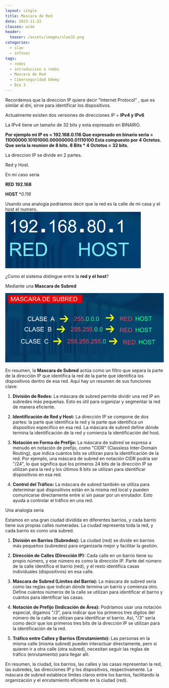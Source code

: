 ```yaml
---
layout: single
title: Mascara de Red
date: 2023-11-22
classes: wide
header:
  teaser: /assets/images/slae32.png
categories:
  - slae
  - infosec
tags:
  - redes
  - introduccion a redes
  - Mascara de Red
  - Ciberseguridad Udemy
  - Dia 3
---
```



Recordemos que la direccion IP quiere decir "Internet Protocol" , que es similar al dni, sirve para identificar los dispositivos.

Actualmente existen dos versiones de direcciones IP = **IPv4 y IPv6**

La IPv4 tiene un tamaño de 32 bits y esta expresado en BINARIO.

**Por ejemplo mi IP es = 192.168.0.116
Que expresado en binario seria  = 11000000.10101000.00000000.01110100
Esta compuesto por 4 Octetos. Que seria la reunion de 8 bits.
8 Bits * 4 Octetos = 32 bits.**

La direccion IP se divide en  2 partes.

Red y Host.

En mi caso seria

**RED**
	**192.168**

**HOST**
	**0.116*

Usando una analogia podriamos decir que la red es la calle de mi casa y el host el numero.
![[Pasted image 20231121102157.png]](../assets/images/img-ciberseguridad-udemy/Pasted%20image%2020231121102157.png)

¿Como el sistema distingue entre la **red y el host**?

Mediante una **Mascara de Subred**

![[Pasted image 20231121102421.png]](../assets/images/img-ciberseguridad-udemy/Pasted%20image%2020231121102421.png)

En resumen, la **Mascara de Subred** actúa como un filtro que separa la parte de la dirección IP que identifica la red de la parte que identifica los dispositivos dentro de esa red. Aquí hay un resumen de sus funciones clave:

1. **División de Redes:** La máscara de subred permite dividir una red IP en subredes más pequeñas. Esto es útil para organizar y segmentar la red de manera eficiente.
    
2. **Identificación de Red y Host:** La dirección IP se compone de dos partes: la parte que identifica la red y la parte que identifica un dispositivo específico en esa red. La máscara de subred define dónde termina la identificación de la red y comienza la identificación del host.
    
3. **Notación en Forma de Prefijo:** La máscara de subred se expresa a menudo en notación de prefijo, como "CIDR" (Classless Inter-Domain Routing), que indica cuántos bits se utilizan para la identificación de la red. Por ejemplo, una máscara de subred en notación CIDR podría ser "/24", lo que significa que los primeros 24 bits de la dirección IP se utilizan para la red y los últimos 8 bits se utilizan para identificar dispositivos en esa red.
    
4. **Control del Tráfico:** La máscara de subred también se utiliza para determinar qué dispositivos están en la misma red local y pueden comunicarse directamente entre sí sin pasar por un enrutador. Esto ayuda a controlar el tráfico en una red.

Una analogia seria

Estamos en una gran ciudad dividida en diferentes barrios, y cada barrio tiene sus propias calles numeradas. La ciudad representa toda la red, y cada barrio es como una subred.

1. **División en Barrios (Subredes):** La ciudad (red) se divide en barrios más pequeños (subredes) para organizarla mejor y facilitar la gestión.
    
2. **Dirección de Calles (Dirección IP):** Cada calle en un barrio tiene su propio número, y ese número es como la dirección IP. Parte del número de la calle identifica el barrio (red), y el resto identifica casas individuales (dispositivos) en esa calle.
    
3. **Máscara de Subred (Límites del Barrio):** La máscara de subred sería como las reglas que indican dónde termina un barrio y comienza otro. Define cuántos números de la calle se utilizan para identificar el barrio y cuántos para identificar las casas.
    
4. **Notación de Prefijo (Indicación de Área):** Podríamos usar una notación especial, digamos "/3", para indicar que los primeros tres dígitos del número de la calle se utilizan para identificar el barrio. Así, "/3" sería como decir que los primeros tres bits de la dirección IP se utilizan para la identificación de la red.
    
5. **Tráfico entre Calles y Barrios (Enrutamiento):** Las personas en la misma calle (misma subred) pueden interactuar directamente, pero si quieren ir a otra calle (otra subred), necesitan seguir las reglas de tráfico (enrutamiento) para llegar allí.
    

En resumen, la ciudad, los barrios, las calles y las casas representan la red, las subredes, las direcciones IP y los dispositivos, respectivamente. La máscara de subred establece límites claros entre los barrios, facilitando la organización y el enrutamiento eficiente en la ciudad (red).